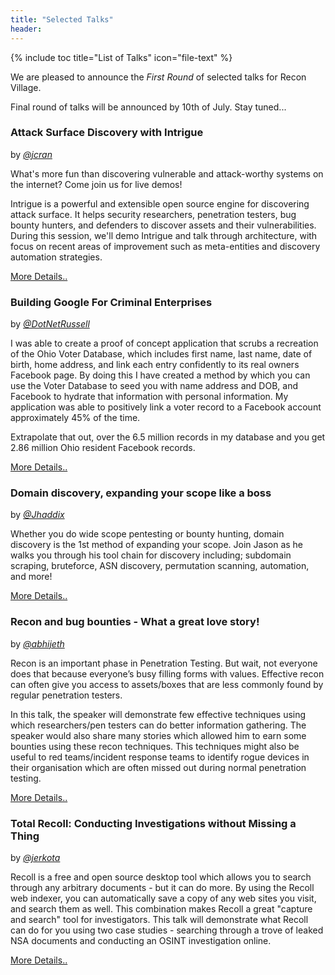 ```yaml
---
title: "Selected Talks"
header:
---
```


{% include toc title="List of Talks" icon="file-text" %}

We are pleased to announce the *First Round* of selected talks for Recon Village. 

Final round of talks will be announced by 10th of July. Stay tuned...

### Attack Surface Discovery with Intrigue
by *[@jcran](https://twitter.com/jcran)*

What's more fun than discovering vulnerable and attack-worthy systems on the internet? Come join us for live demos!

Intrigue is a powerful and extensible open source engine for discovering attack surface. It helps security researchers, penetration testers, bug bounty hunters, and defenders to discover assets and their vulnerabilities. During this session, we'll demo Intrigue and talk through architecture, with focus on recent areas of improvement such as meta-entities and discovery automation strategies.

<div markdown="0"><a href="/attack-surface-discovery-with-intrigue/" class="btn btn--success">More Details..</a></div>

### Building Google For Criminal Enterprises
by *[@DotNetRussell](https://twitter.com/DotNetRussell)*

I was able to create a proof of concept application that scrubs a recreation of the Ohio Voter Database, which includes first name, last name, date of birth, home address, and link each entry confidently to its real owners Facebook page. By doing this I have created a method by which you can use the Voter Database to seed you with name address and DOB, and Facebook to hydrate that information with personal information. My application was able to positively link a voter record to a Facebook account approximately 45% of the time.

Extrapolate that out, over the 6.5 million records in my database and you get 2.86 million Ohio resident Facebook records.

<div markdown="0"><a href="/building-google-for-criminal-enterprises/" class="btn btn--success">More Details..</a></div>

### Domain discovery, expanding your scope like a boss
by *[@Jhaddix](https://twitter.com/Jhaddix)*

Whether you do wide scope pentesting or bounty hunting, domain discovery is the 1st method of expanding your scope. Join Jason as he walks you through his tool chain for discovery including; subdomain scraping, bruteforce, ASN discovery, permutation scanning, automation, and more!

<div markdown="0"><a href="/domain-discovery-expanding-your-scope-like-a-boss" class="btn btn--success">More Details..</a></div>

### Recon and bug bounties - What a great love story!
by *[@abhijeth](https://twitter.com/abhijeth)*

Recon is an important phase in Penetration Testing. But wait, not everyone does that because everyone’s busy filling forms with values. Effective recon can often give you access to assets/boxes that are less commonly found by regular penetration testers.

In this talk, the speaker will demonstrate few effective techniques using which researchers/pen testers can do better information gathering. The speaker would also share many stories which allowed him to earn some bounties using these recon techniques. This techniques might also be useful to red teams/incident response teams to identify rogue devices in their organisation which are often missed out during normal penetration testing.

<div markdown="0"><a href="/recon-and-bug-bounties-what-a-great-love-story/" class="btn btn--success">More Details..</a></div>

### Total Recoll: Conducting Investigations without Missing a Thing
by *[@jerkota](https://twitter.com/jerkota)*

Recoll is a free and open source desktop tool which allows you to search through any arbitrary documents - but it can do more. By using the Recoll web indexer, you can automatically save a copy of any web sites you visit, and search them as well. This combination makes Recoll a great "capture and search" tool for investigators. This talk will demonstrate what Recoll can do for you using two case studies - searching through a trove of leaked NSA documents and conducting an OSINT investigation online.

<div markdown="0"><a href="/total-recoll-conducting-investigations-without-missing-a-thing/" class="btn btn--success">More Details..</a></div>

